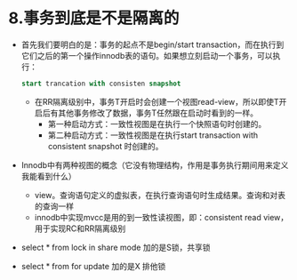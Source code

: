 # 8.事务到底是不是隔离的

* 首先我们要明白的是：事务的起点不是begin/start transaction，而在执行到它们之后的第一个操作innodb表的语句。如果想立刻启动一个事务，可以执行：

  ```sql
  start trancation with consisten snapshot
  ```

  * 在RR隔离级别中，事务T开启时会创建一个视图read-view，所以即使T开启后有其他事务修改了数据，事务T任然跟在启动时看到的一样。
    * 第一种启动方式：一致性视图是在执行一个快照语句时创建的。
    * 第二种启动方式：一致性视图是在执行start transaction with consistent snapshot 时创建的。

* Innodb中有两种视图的概念（它没有物理结构，作用是事务执行期间用来定义我能看到什么）

  * view。查询语句定义的虚拟表，在执行查询语句时生成结果。查询和对表的查询一样
  * innodb中实现mvcc是用的到一致性读视图，即：consistent read view，用于实现RC和RR隔离级别

* select * from  lock in share mode 加的是S锁，共享锁
* select * from for update 加的是X 排他锁

